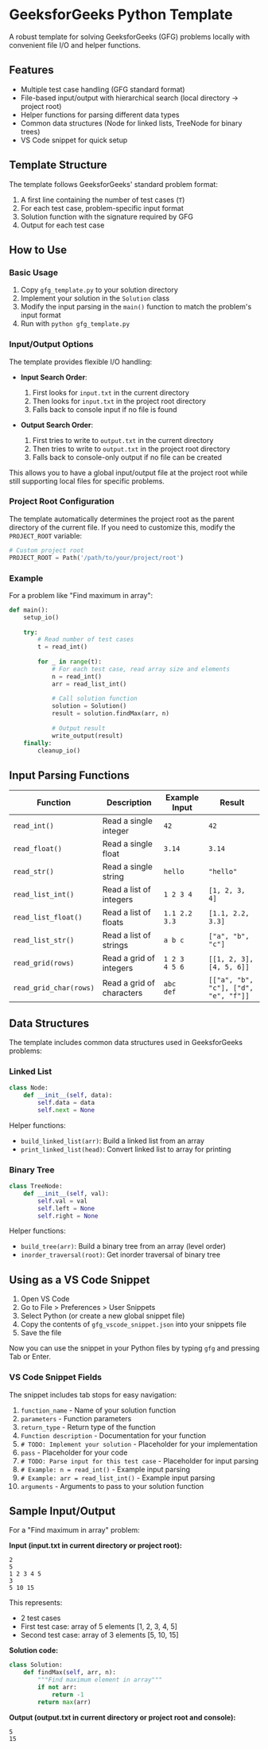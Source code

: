 # GeeksforGeeks Python Template

A robust template for solving GeeksforGeeks (GFG) problems locally with convenient file I/O and helper functions.

## Features

- Multiple test case handling (GFG standard format)
- File-based input/output with hierarchical search (local directory → project root)
- Helper functions for parsing different data types
- Common data structures (Node for linked lists, TreeNode for binary trees)
- VS Code snippet for quick setup

## Template Structure

The template follows GeeksforGeeks' standard problem format:
1. A first line containing the number of test cases (`T`)
2. For each test case, problem-specific input format
3. Solution function with the signature required by GFG
4. Output for each test case

## How to Use

### Basic Usage

1. Copy `gfg_template.py` to your solution directory
2. Implement your solution in the `Solution` class
3. Modify the input parsing in the `main()` function to match the problem's input format
4. Run with `python gfg_template.py`

### Input/Output Options

The template provides flexible I/O handling:

- **Input Search Order**:
  1. First looks for `input.txt` in the current directory
  2. Then looks for `input.txt` in the project root directory
  3. Falls back to console input if no file is found

- **Output Search Order**:
  1. First tries to write to `output.txt` in the current directory
  2. Then tries to write to `output.txt` in the project root directory
  3. Falls back to console-only output if no file can be created

This allows you to have a global input/output file at the project root while still supporting local files for specific problems.

### Project Root Configuration

The template automatically determines the project root as the parent directory of the current file. If you need to customize this, modify the `PROJECT_ROOT` variable:

```python
# Custom project root
PROJECT_ROOT = Path('/path/to/your/project/root')
```

### Example

For a problem like "Find maximum in array":

```python
def main():
    setup_io()
    
    try:
        # Read number of test cases
        t = read_int()
        
        for _ in range(t):
            # For each test case, read array size and elements
            n = read_int()
            arr = read_list_int()
            
            # Call solution function
            solution = Solution()
            result = solution.findMax(arr, n)
            
            # Output result
            write_output(result)
    finally:
        cleanup_io()
```

## Input Parsing Functions

| Function | Description | Example Input | Result |
|----------|-------------|--------------|--------|
| `read_int()` | Read a single integer | `42` | `42` |
| `read_float()` | Read a single float | `3.14` | `3.14` |
| `read_str()` | Read a single string | `hello` | `"hello"` |
| `read_list_int()` | Read a list of integers | `1 2 3 4` | `[1, 2, 3, 4]` |
| `read_list_float()` | Read a list of floats | `1.1 2.2 3.3` | `[1.1, 2.2, 3.3]` |
| `read_list_str()` | Read a list of strings | `a b c` | `["a", "b", "c"]` |
| `read_grid(rows)` | Read a grid of integers | `1 2 3`<br>`4 5 6` | `[[1, 2, 3], [4, 5, 6]]` |
| `read_grid_char(rows)` | Read a grid of characters | `abc`<br>`def` | `[["a", "b", "c"], ["d", "e", "f"]]` |

## Data Structures

The template includes common data structures used in GeeksforGeeks problems:

### Linked List

```python
class Node:
    def __init__(self, data):
        self.data = data
        self.next = None
```

Helper functions:
- `build_linked_list(arr)`: Build a linked list from an array
- `print_linked_list(head)`: Convert linked list to array for printing

### Binary Tree

```python
class TreeNode:
    def __init__(self, val):
        self.val = val
        self.left = None
        self.right = None
```

Helper functions:
- `build_tree(arr)`: Build a binary tree from an array (level order)
- `inorder_traversal(root)`: Get inorder traversal of binary tree

## Using as a VS Code Snippet

1. Open VS Code
2. Go to File > Preferences > User Snippets
3. Select Python (or create a new global snippet file)
4. Copy the contents of `gfg_vscode_snippet.json` into your snippets file
5. Save the file

Now you can use the snippet in your Python files by typing `gfg` and pressing Tab or Enter.

### VS Code Snippet Fields

The snippet includes tab stops for easy navigation:

1. `function_name` - Name of your solution function
2. `parameters` - Function parameters
3. `return_type` - Return type of the function
4. `Function description` - Documentation for your function
5. `# TODO: Implement your solution` - Placeholder for your implementation
6. `pass` - Placeholder for your code
7. `# TODO: Parse input for this test case` - Placeholder for input parsing
8. `# Example: n = read_int()` - Example input parsing
9. `# Example: arr = read_list_int()` - Example input parsing
10. `arguments` - Arguments to pass to your solution function

## Sample Input/Output

For a "Find maximum in array" problem:

**Input (input.txt in current directory or project root):**
```
2
5
1 2 3 4 5
3
5 10 15
```

This represents:
- 2 test cases
- First test case: array of 5 elements [1, 2, 3, 4, 5]
- Second test case: array of 3 elements [5, 10, 15]

**Solution code:**
```python
class Solution:
    def findMax(self, arr, n):
        """Find maximum element in array"""
        if not arr:
            return -1
        return max(arr)
```

**Output (output.txt in current directory or project root and console):**
```
5
15
``` 